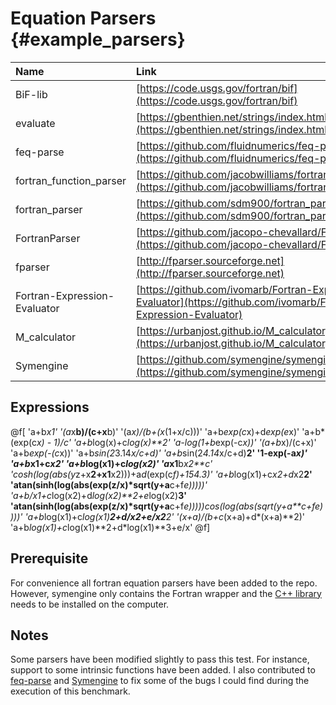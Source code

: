 # Equation Parsers {#example_parsers}

|Name|Link|
|:---|:---|
|BiF-lib|[https://code.usgs.gov/fortran/bif](https://code.usgs.gov/fortran/bif)|
|evaluate|[https://gbenthien.net/strings/index.html](https://gbenthien.net/strings/index.html)|
|feq-parse|[https://github.com/fluidnumerics/feq-parse](https://github.com/fluidnumerics/feq-parse)|
|fortran_function_parser|[https://github.com/jacobwilliams/fortran_function_parser](https://github.com/jacobwilliams/fortran_function_parser)|
|fortran_parser|[https://github.com/sdm900/fortran_parser](https://github.com/sdm900/fortran_parser)|
|FortranParser|[https://github.com/jacopo-chevallard/FortranParser](https://github.com/jacopo-chevallard/FortranParser)|
|fparser|[http://fparser.sourceforge.net](http://fparser.sourceforge.net)|
|Fortran-Expression-Evaluator|[https://github.com/ivomarb/Fortran-Expression-Evaluator](https://github.com/ivomarb/Fortran-Expression-Evaluator)|
|M_calculator|[https://urbanjost.github.io/M_calculator](https://urbanjost.github.io/M_calculator)|
|Symengine|[https://github.com/symengine/symengine.f90](https://github.com/symengine/symengine.f90)|

## Expressions 

@f[
'a+b*x1' 
'(a*x**b)/(c+x**b)'
'(a*x)/(b+(x*(1+x/c)))'
'a+b*exp(c*x)+d*exp(e*x)'
'a+b*(exp(c*x) - 1)/c'
'a+b*log(x)+c*log(x)**2'
'a-log(1+b*exp(-c*x))'
'(a+b*x)/(c+x)'
'a+b*exp(-(c*x))'
'a+b*sin(2*3.14*x/c+d)'
'a+b*sin(2*4.14*x/c+d)**2'
'1-exp(-a*x)'
'a+b*x1+c*x2'
'a+b*log(x1)+c*log(x2)'
'a*x1**b*x2**c'
'cosh(log(abs(y*z+x**2+x1**x2)))+a*d*(exp(c*f)+154.3)'
'a+b*log(x1)+c*x2+d*x2**2'
'atan(sinh(log(abs(exp(z/x)*sqrt(y+a**c+f*e)))))'
'a+b/x1+c*log(x2)+d*log(x2)**2+e*log(x2)**3'
'atan(sinh(log(abs(exp(z/x)*sqrt(y+a**c+f*e)))))*cos(log(abs(sqrt(y+a**c+f*e))))'
'a+b*log(x1)+c*log(x1)**2+d/x2+e/x2**2'
'(x+a)/(b+c*(x+a)+d*(x+a)**2)'
'a+b*log(x1)+c*log(x1)**2+d*log(x1)**3+e/x'
@f]

## Prerequisite

For convenience all fortran equation parsers have been added to the repo. 
However, symengine only contains the Fortran wrapper and the [C++ library](https://github.com/symengine/symengine)
needs to be installed on the computer.

## Notes

Some parsers have been modified slightly to pass this test. For instance, support to some intrinsic functions have been added.
I also contributed to [feq-parse](https://github.com/fluidnumerics/feq-parse) and [Symengine](https://github.com/symengine/symengine.f90)
to fix some of the bugs I could find during the execution of this benchmark.